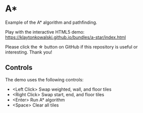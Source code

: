 # A*

Example of the A* algorithm and pathfinding.

Play with the interactive HTML5 demo: https://klaytonkowalski.github.io/bundles/a-star/index.html

Please click the ☆ button on GitHub if this repository is useful or interesting. Thank you!

## Controls
The demo uses the following controls:
  - \<Left Click\> Swap weighted, wall, and floor tiles
  - \<Right Click\> Swap start, end, and floor tiles
  - \<Enter\> Run A* algorithm
  - \<Space\> Clear all tiles
